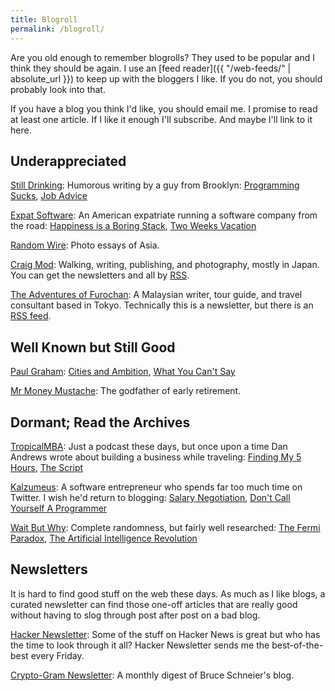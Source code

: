 ```yaml
---
title: Blogroll
permalink: /blogroll/
---
```


Are you old enough to remember blogrolls? They used to be popular and I think they should be again. I use an [feed reader]({{ "/web-feeds/" | absolute_url }}) to keep up with the bloggers I like. If you do not, you should probably look into that.

If you have a blog you think I'd like, you should email me. I promise to read at least one article. If I like it enough I'll subscribe. And maybe I'll link to it here.

## Underappreciated

[Still Drinking](https://www.stilldrinking.org/essays.php): Humorous writing by a guy from Brooklyn: [Programming Sucks](https://www.stilldrinking.org/programming-sucks), [Job Advice](https://www.stilldrinking.org/job-advice)

[Expat Software](http://www.expatsoftware.com/articles/): An American expatriate running a software company from the road: [Happiness is a Boring Stack](http://www.expatsoftware.com/articles/happiness-is-a-boring-stack.html), [Two Weeks Vacation](http://www.expatsoftware.com/articles/2007/02/two-weeks-vacation-is-only.html)

[Random Wire](https://randomwire.com/): Photo essays of Asia.

[Craig Mod](https://craigmod.com/): Walking, writing, publishing, and photography, mostly in Japan. You can get the newsletters and all by [RSS](https://craigmod.com/index.xml).

[The Adventures of Furochan](https://furochan.substack.com/archive): A Malaysian writer, tour guide, and travel consultant based in Tokyo. Technically this is a newsletter, but there is an [RSS feed](https://furochan.substack.com/feed/).

## Well Known but Still Good

[Paul Graham](http://paulgraham.com/articles.html): [Cities and Ambition](http://www.paulgraham.com/cities.html), [What You Can't Say](http://www.paulgraham.com/say.html)

[Mr Money Mustache](http://www.mrmoneymustache.com/): The godfather of early retirement.

## Dormant; Read the Archives

[TropicalMBA](http://www.tropicalmba.com/): Just a podcast these days, but once upon a time Dan Andrews wrote about building a business while traveling: [Finding My 5 Hours](http://www.tropicalmba.com/5hours/), [The Script](http://www.tropicalmba.com/the-script/)

[Kalzumeus](https://www.kalzumeus.com/): A software entrepreneur who spends far too much time on Twitter. I wish he'd return to blogging: [Salary Negotiation](https://www.kalzumeus.com/2012/01/23/salary-negotiation/), [Don't Call Yourself A Programmer](https://www.kalzumeus.com/2011/10/28/dont-call-yourself-a-programmer/)

[Wait But Why](https://waitbutwhy.com/): Complete randomness, but fairly well researched: [The Fermi Paradox](https://waitbutwhy.com/2014/05/fermi-paradox.html), [The Artificial Intelligence Revolution](https://waitbutwhy.com/2015/01/artificial-intelligence-revolution-1.html)

## Newsletters

It is hard to find good stuff on the web these days. As much as I like blogs, a curated newsletter can find those one-off articles that are really good without having to slog through post after post on a bad blog.

[Hacker Newsletter](https://www.hackernewsletter.com/): Some of the stuff on Hacker News is great but who has the time to look through it all? Hacker Newsletter sends me the best-of-the-best every Friday.

[Crypto-Gram Newsletter](https://www.schneier.com/crypto-gram/): A monthly digest of Bruce Schneier's blog.
